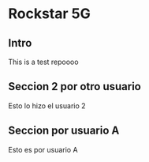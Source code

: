 # Rockstar 5G

## Intro

This is a test repoooo

## Seccion 2 por otro usuario

Esto lo hizo el usuario 2

## Seccion por usuario A

Esto es por usuario A


